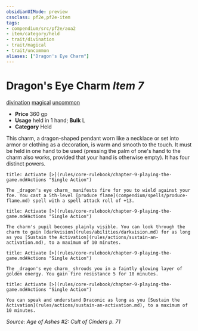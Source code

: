 ```yaml
---
obsidianUIMode: preview
cssclass: pf2e,pf2e-item
tags:
- compendium/src/pf2e/aoa2
- item/category/held
- trait/divination
- trait/magical
- trait/uncommon
aliases: ["Dragon's Eye Charm"]
---
```

# Dragon's Eye Charm *Item 7*  
[divination](rules/traits/divination.md "Divination School Trait")  [magical](rules/traits/magical.md "Magical Item Trait")  [uncommon](rules/traits/uncommon.md "Uncommon Rarity Trait")  

- **Price** 360 gp
- **Usage** held in 1 hand; **Bulk** L
- **Category** Held

This charm, a dragon-shaped pendant worn like a necklace or set into armor or clothing as a decoration, is warm and smooth to the touch. It must be held in one hand to be used (pressing the palm of one's hand to the charm also works, provided that your hand is otherwise empty). It has four distinct powers.

```ad-embed-ability
title: Activate [>](rules/core-rulebook/chapter-9-playing-the-game.md#Actions "Single Action")

The _dragon's eye charm_ manifests fire for you to wield against your foe. You cast a 5th-level [produce flame](compendium/spells/produce-flame.md) spell with a spell attack roll of +13.
```

```ad-embed-ability
title: Activate [>](rules/core-rulebook/chapter-9-playing-the-game.md#Actions "Single Action")

The charm's pupil becomes plainly visible. You can look through the charm to gain [darkvision](rules/abilities/darkvision.md) for as long as you [Sustain the Activation](rules/actions/sustain-an-activation.md), to a maximum of 10 minutes.
```

```ad-embed-ability
title: Activate [>](rules/core-rulebook/chapter-9-playing-the-game.md#Actions "Single Action")

The _dragon's eye charm_ shrouds you in a faintly glowing layer of golden energy. You gain fire resistance 5 for 10 minutes.
```

```ad-embed-ability
title: Activate [>](rules/core-rulebook/chapter-9-playing-the-game.md#Actions "Single Action")

You can speak and understand Draconic as long as you [Sustain the Activation](rules/actions/sustain-an-activation.md), to a maximum of 10 minutes.
```

*Source: Age of Ashes #2: Cult of Cinders p. 71*
